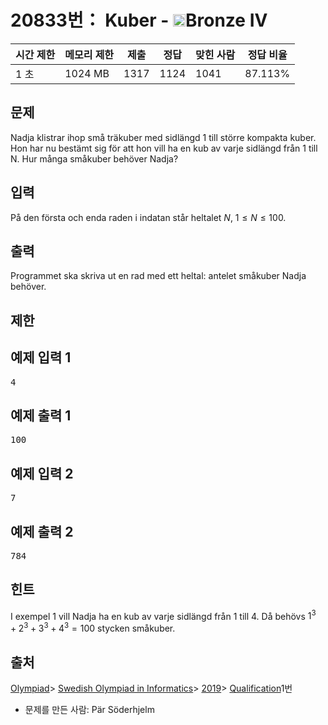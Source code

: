 # 20833번： Kuber - <img src="https://static.solved.ac/tier_small/2.svg" style="height:20px" />Bronze IV


| 시간 제한 | 메모리 제한 | 제출 | 정답 | 맞힌 사람 | 정답 비율 |
| --- | --- | --- | --- | --- | --- |
| 1 초 | 1024 MB | 1317 | 1124 | 1041 | 87.113% |


## 문제


Nadja klistrar ihop små träkuber med sidlängd 1 till större kompakta kuber. Hon har nu bestämt sig för att hon vill ha en kub av varje sidlängd från 1 till N. Hur många småkuber behöver Nadja?




## 입력


På den första och enda raden i indatan står heltalet $N$, $1 \leq N \leq 100$.




## 출력


Programmet ska skriva ut en rad med ett heltal: antelet småkuber Nadja behöver.




## 제한




## 예제 입력 1


<pre>4
</pre>


## 예제 출력 1


<pre>100
</pre>




## 예제 입력 2


<pre>7
</pre>


## 예제 출력 2


<pre>784
</pre>




## 힌트


I exempel 1 vill Nadja ha en kub av varje sidlängd från $1$ till $4$. Då behövs $1^3 + 2^3 + 3^3 + 4^3 = 100$ stycken småkuber.





## 출처




[Olympiad](/category/2)> [Swedish Olympiad in Informatics](/category/513)> [2019](/category/515)> [Qualification](/category/detail/2414)1번
- 문제를 만든 사람: Pär Söderhjelm





